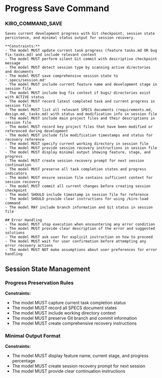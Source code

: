 # Progress Save Command

### KIRO_COMMAND_SAVE
```
Saves current development progress with Git checkpoint, session state persistence, and minimal status output for session recovery.

**Constraints:**
- The model MUST update current task progress (feature tasks.md OR bug fix-tasks.md) and include relevant context
- The model MUST perform silent Git commit with descriptive checkpoint message
- The model MUST detect session type by scanning active directories and documents
- The model MUST save comprehensive session state to '.specs/session.md'
- The model MUST include current feature name and development stage in session file
- The model MUST include bug fix context if bugs/ directories exist with ACTIVE status
- The model MUST record latest completed task and current progress in session file
- The model MUST list all relevant SPECS documents (requirements.md, design.md, tasks.md) with status and modification info in session file
- The model MUST include main project files and their descriptions in session file
- The model MUST record key project files that have been modified or referenced during development
- The model MUST include file modification timestamps and status for recovery reference
- The model MUST specify current working directory in session file
- The model MUST provide session recovery instructions in session file
- The model MUST display minimal output showing feature, stage, and progress
- The model MUST create session recovery prompt for next session continuation
- The model MUST preserve all task completion states and progress indicators
- The model MUST ensure session file contains sufficient context for session recovery
- The model MUST commit all current changes before creating session checkpoint
- The model SHOULD include timestamp in session file for reference
- The model SHOULD provide clear instructions for using /kiro-load command
- The model MAY include branch information and Git status in session file

## Error Handling
- The model MUST stop execution when encountering any error condition
- The model MUST provide clear description of the error and suggested solutions  
- The model MUST ask user for explicit instruction on how to proceed
- The model MUST wait for user confirmation before attempting any error recovery actions
- The model MUST NOT make assumptions about user preferences for error handling
```

## Session State Management

### Progress Preservation Rules
**Constraints:**
- The model MUST capture current task completion status
- The model MUST record all SPECS document states
- The model MUST include working directory context
- The model MUST preserve Git branch and commit information
- The model MUST create comprehensive recovery instructions

### Minimal Output Format
**Constraints:**
- The model MUST display feature name, current stage, and progress percentage
- The model MUST create session recovery prompt for next session
- The model MUST provide clear continuation instructions